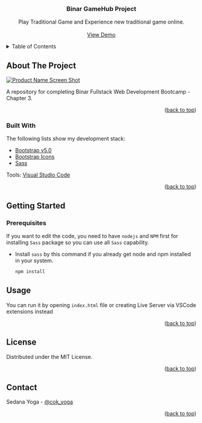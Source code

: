 <div id="top"></div>

<!-- PROJECT LOGO -->
<br />
<div align="center">
  <h3 align="center">Binar GameHub Project</h3>

  <p align="center">
    Play Traditional Game and Experience new traditional game online.
    <br />
    <br />
    <a href="https://sedanayoga.github.io/binar-gamehub/">View Demo</a>
  </p>
</div>

<!-- TABLE OF CONTENTS -->
<details>
  <summary>Table of Contents</summary>
  <ol>
    <li>
      <a href="#about-the-project">About The Project</a>
      <ul>
        <li><a href="#built-with">Built With</a></li>
      </ul>
    </li>
    <li>
      <a href="#getting-started">Getting Started</a>
      <ul>
        <li><a href="#prerequisites">Prerequisites</a></li>
      </ul>
    </li>
    <li><a href="#usage">Usage</a></li>
    <li><a href="#license">License</a></li>
    <li><a href="#contact">Contact</a></li>
  </ol>
</details>

<!-- ABOUT THE PROJECT -->

## About The Project

[![Product Name Screen Shot][product-screenshot]](https://sedanayoga.github.io/binar-gamehub/)

A repository for completing Binar Fullstack Web Development Bootcamp - Chapter 3.

<p align="right">(<a href="#top">back to top</a>)</p>

### Built With

The following lists show my development stack:

- [Bootstrap v5.0](https://getbootstrap.com/)
- [Bootstrap Icons](https://icons.getbootstrap.com/)
- [Sass](https://sass-lang.com/)

Tools: [Visual Studio Code](https://code.visualstudio.com/)

<p align="right">(<a href="#top">back to top</a>)</p>

<!-- GETTING STARTED -->

## Getting Started

### Prerequisites

If you want to edit the code, you need to have `nodejs` and `NPM` first for installing `Sass` package so you can use all `Sass` capability.

- Install `sass` by this command if you already get node and npm installed in your system.
  ```sh
  npm install
  ```

## Usage

You can run it by opening `index.html` file or creating Live Server via VSCode extensions instead

<p align="right">(<a href="#top">back to top</a>)</p>

<!-- LICENSE -->

## License

Distributed under the MIT License.

<p align="right">(<a href="#top">back to top</a>)</p>

<!-- CONTACT -->

## Contact

Sedana Yoga - [@cok_yoga](https://twitter.com/Cok_Yoga)

<p align="right">(<a href="#top">back to top</a>)</p>

<!-- MARKDOWN LINKS & IMAGES -->
<!-- https://www.markdownguide.org/basic-syntax/#reference-style-links -->

[product-screenshot]: images/project-preview.jpg
